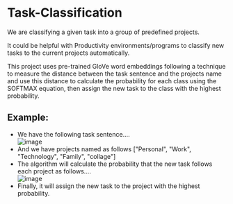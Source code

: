 # Task-Classification

We are classifying a given task into a group of predefined projects.

It could be helpful with Productivity environments/programs to classify new tasks to the current projects automatically.

This project uses pre-trained GloVe word embeddings following a technique to measure the distance between the task sentence and the projects name and use this distance to calculate the probability for each class using the SOFTMAX equation, then assign the new task to the class with the highest probability.

## Example:
* We have the following task sentence.... </br>
    ![image](https://github.com/Mohamed2bdelaziz/Task-Classification-/assets/110987609/4d54c003-83b3-41ff-93b8-55235b624a91)
* And we have projects named as follows     ["Personal", "Work", "Technology", "Family", "collage"]
* The algorithm will calculate the probability that the new task follows each project as follows....</br>
      ![image](https://github.com/Mohamed2bdelaziz/Task-Classification-/assets/110987609/cb5a89be-075b-4cf4-946d-3bb1e0eea470)
* Finally, it will assign the new task to the project with the highest probability.
